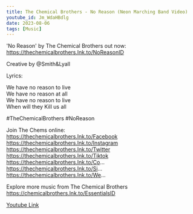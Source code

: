 ```yaml
---
title: The Chemical Brothers - No Reason (Neon Marching Band Video)
youtube_id: Jm_WdaHBdlg
date: 2023-08-06
tags: [Music]
---
```

'No Reason' by The Chemical Brothers out now: <https://thechemicalbrothers.lnk.to/NoReasonID>  

Creative by @Smith&Lyall  

Lyrics:  

We have no reason to live  
We have no reason at all  
We have no reason to live  
When will they Kill us all  

#TheChemicalBrothers #NoReason  

Join The Chems online:  
<https://thechemicalbrothers.lnk.to/Facebook>  
<https://thechemicalbrothers.lnk.to/Instagram>  
<https://thechemicalbrothers.lnk.to/Twitter>  
<https://thechemicalbrothers.lnk.to/Tiktok>  
https://thechemicalbrothers.lnk.to/Co...  
https://thechemicalbrothers.lnk.to/Si...  
https://thechemicalbrothers.lnk.to/We...  

Explore more music from The Chemical Brothers <https://chemicalbrothers.lnk.to/EssentialsID>  

[Youtube Link](https://www.youtube.com/watch?v=Jm_WdaHBdlg)  
